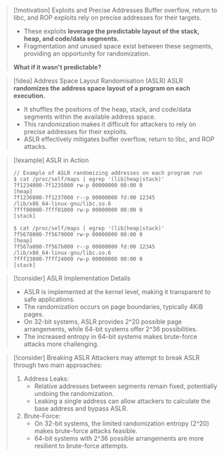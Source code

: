 > [!motivation] Exploits and Precise Addresses
> Buffer overflow, return to libc, and ROP exploits rely on precise addresses for their targets. 
> - These exploits **leverage the predictable layout of the stack, heap, and code/data segments.**
> - Fragmentation and unused space exist between these segments, providing an opportunity for randomization.
> 
> **What if it wasn't predictable?**

> [!idea] Address Space Layout Randomisation (ASLR)
> ASLR **randomizes the address space layout of a program on each execution.**
> - It shuffles the positions of the heap, stack, and code/data segments within the available address space.
> - This randomization makes it difficult for attackers to rely on precise addresses for their exploits.
> - ASLR effectively mitigates buffer overflow, return to libc, and ROP attacks.

> [!example] ASLR in Action
> ```
> // Example of ASLR randomizing addresses on each program run
> $ cat /proc/self/maps | egrep '(lib|heap|stack)'
> 7f1234000-7f1235000 rw-p 00000000 00:00 0                                  [heap]
> 7f1236000-7f1237000 r--p 00000000 fd:00 12345                              /lib/x86_64-linux-gnu/libc.so.6
> 7fff00000-7fff01000 rw-p 00000000 00:00 0                                  [stack]
> 
> $ cat /proc/self/maps | egrep '(lib|heap|stack)'
> 7f5678000-7f5679000 rw-p 00000000 00:00 0                                  [heap]
> 7f567a000-7f567b000 r--p 00000000 fd:00 12345                              /lib/x86_64-linux-gnu/libc.so.6
> 7fff23000-7fff24000 rw-p 00000000 00:00 0                                  [stack]
> ```

> [!consider] ASLR Implementation Details
> - ASLR is implemented at the kernel level, making it transparent to safe applications.
> - The randomization occurs on page boundaries, typically 4KiB pages.
> - On 32-bit systems, ASLR provides 2^20 possible page arrangements, while 64-bit systems offer 2^36 possibilities.
> - The increased entropy in 64-bit systems makes brute-force attacks more challenging.

> [!consider] Breaking ASLR
> Attackers may attempt to break ASLR through two main approaches:
> 1. Address Leaks:
>    - Relative addresses between segments remain fixed, potentially undoing the randomization.
>    - Leaking a single address can allow attackers to calculate the base address and bypass ASLR.
> 2. Brute-Force:
>    - On 32-bit systems, the limited randomization entropy (2^20) makes brute-force attacks feasible.
>    - 64-bit systems with 2^36 possible arrangements are more resilient to brute-force attempts.